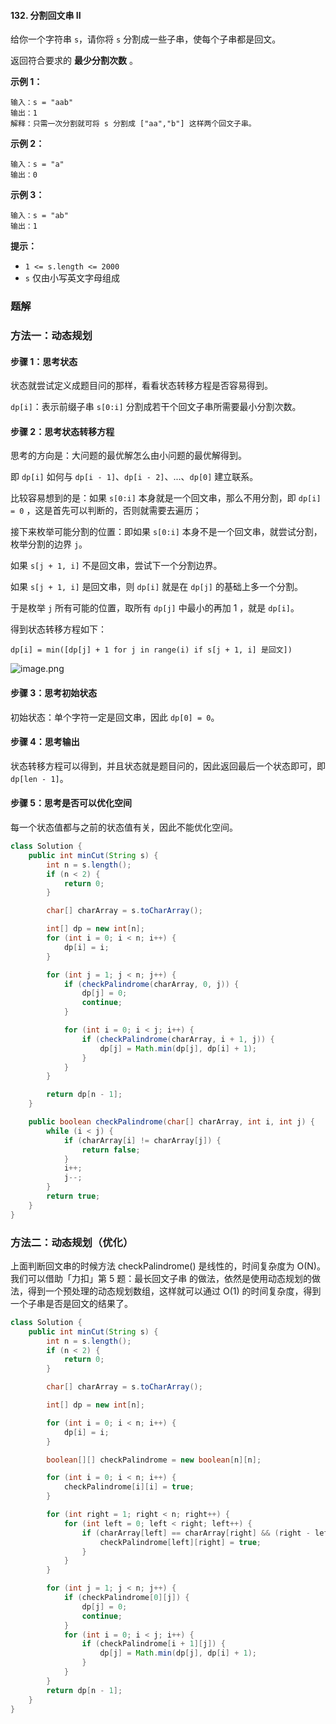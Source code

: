 #### 132. 分割回文串 II

给你一个字符串 `s`，请你将 `s` 分割成一些子串，使每个子串都是回文。

返回符合要求的 **最少分割次数** 。

**示例 1：**

```shell
输入：s = "aab"
输出：1
解释：只需一次分割就可将 s 分割成 ["aa","b"] 这样两个回文子串。
```

**示例 2：**

```shell
输入：s = "a"
输出：0
```

**示例 3：**

```shell
输入：s = "ab"
输出：1
```

**提示：**

- `1 <= s.length <= 2000`
- `s` 仅由小写英文字母组成

### 题解

### 方法一：动态规划

#### 步骤 1：思考状态

状态就尝试定义成题目问的那样，看看状态转移方程是否容易得到。

`dp[i]`：表示前缀子串 `s[0:i]` 分割成若干个回文子串所需要最小分割次数。

#### 步骤 2：思考状态转移方程

思考的方向是：大问题的最优解怎么由小问题的最优解得到。

即 `dp[i]` 如何与 `dp[i - 1]`、`dp[i - 2]`、...、`dp[0]` 建立联系。

比较容易想到的是：如果 `s[0:i]` 本身就是一个回文串，那么不用分割，即 `dp[i] = 0` ，这是首先可以判断的，否则就需要去遍历；

接下来枚举可能分割的位置：即如果 `s[0:i]` 本身不是一个回文串，就尝试分割，枚举分割的边界 `j`。

如果 `s[j + 1, i]` 不是回文串，尝试下一个分割边界。

如果 `s[j + 1, i]` 是回文串，则 `dp[i]` 就是在 `dp[j]` 的基础上多一个分割。

于是枚举 `j` 所有可能的位置，取所有 `dp[j]` 中最小的再加 1 ，就是 `dp[i]`。

得到状态转移方程如下：

```shell
dp[i] = min([dp[j] + 1 for j in range(i) if s[j + 1, i] 是回文])
```

![image.png](http://gitlab.wsh-study.com/xp-study/LeeteCode/blob/master/区间DP/images/分割回文串II/1.jpg)

#### 步骤 3：思考初始状态

初始状态：单个字符一定是回文串，因此 `dp[0] = 0`。

#### 步骤 4：思考输出

状态转移方程可以得到，并且状态就是题目问的，因此返回最后一个状态即可，即 `dp[len - 1]`。

#### 步骤 5：思考是否可以优化空间

每一个状态值都与之前的状态值有关，因此不能优化空间。

```java
class Solution {
    public int minCut(String s) {
        int n = s.length();
        if (n < 2) {
            return 0;
        }

        char[] charArray = s.toCharArray();

        int[] dp = new int[n];
        for (int i = 0; i < n; i++) {
            dp[i] = i;
        }

        for (int j = 1; j < n; j++) {
            if (checkPalindrome(charArray, 0, j)) {
                dp[j] = 0;
                continue;
            }

            for (int i = 0; i < j; i++) {
                if (checkPalindrome(charArray, i + 1, j)) {
                    dp[j] = Math.min(dp[j], dp[i] + 1);
                }
            }
        }

        return dp[n - 1];
    }

    public boolean checkPalindrome(char[] charArray, int i, int j) {
        while (i < j) {
            if (charArray[i] != charArray[j]) {
                return false;
            }
            i++;
            j--;
        }
        return true;
    }
}
```

### 方法二：动态规划（优化）

上面判断回文串的时候方法 checkPalindrome() 是线性的，时间复杂度为 O(N)。我们可以借助「力扣」第 5 题：最长回文子串 的做法，依然是使用动态规划的做法，得到一个预处理的动态规划数组，这样就可以通过 O(1) 的时间复杂度，得到一个子串是否是回文的结果了。

```java
class Solution {
    public int minCut(String s) {
        int n = s.length();
        if (n < 2) {
            return 0;
        }

        char[] charArray = s.toCharArray();

        int[] dp = new int[n];

        for (int i = 0; i < n; i++) {
            dp[i] = i;
        }

        boolean[][] checkPalindrome = new boolean[n][n];

        for (int i = 0; i < n; i++) {
            checkPalindrome[i][i] = true;
        }

        for (int right = 1; right < n; right++) {
            for (int left = 0; left < right; left++) {
                if (charArray[left] == charArray[right] && (right - left + 1 <= 3 || checkPalindrome[left + 1][right - 1])) {
                    checkPalindrome[left][right] = true;
                }
            }
        }

        for (int j = 1; j < n; j++) {
            if (checkPalindrome[0][j]) {
                dp[j] = 0;
                continue;
            }
            for (int i = 0; i < j; i++) {
                if (checkPalindrome[i + 1][j]) {
                    dp[j] = Math.min(dp[j], dp[i] + 1);
                }
            }
        }
        return dp[n - 1];
    }
}
```

